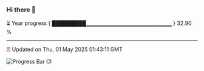 ### Hi there 👋

⏳ Year progress { █████████▁▁▁▁▁▁▁▁▁▁▁▁▁▁▁▁▁▁▁▁▁ } 32.90 %

---

⏰ Updated on Thu, 01 May 2025 01:43:11 GMT

![Progress Bar CI](https://github.com/liununu/liununu/workflows/Progress%20Bar%20CI/badge.svg)
